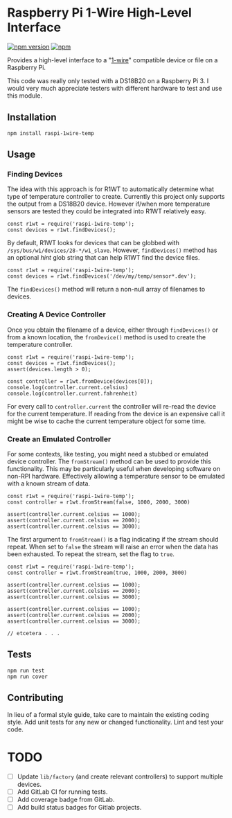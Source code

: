 # Raspberry Pi 1-Wire High-Level Interface

[![npm version](https://badge.fury.io/js/raspi-1wire-temp.svg)](https://badge.fury.io/js/raspi-1wire-temp)
[![npm](https://img.shields.io/npm/dw/raspi-1wire-temp.svg)](https://www.npmjs.com/package/raspi-1wire-temp)

Provides a high-level interface to a "[1-wire](https://pinout.xyz/pinout/1_wire)"
compatible device or file on a Raspberry Pi.

This code was really only tested with a DS18B20 on a Raspberry Pi 3.  I would
very much appreciate testers with different hardware to test and use this 
module.

## Installation

`npm install raspi-1wire-temp`

## Usage

### Finding Devices

The idea with this approach is for R1WT to automatically determine what type of
temperature controller to create.  Currently this project only supports the 
output from a DS18B20 device.  However if/when more temperature sensors are
tested they could be integrated into R1WT relatively easy.

```
const r1wt = require('raspi-1wire-temp');
const devices = r1wt.findDevices();
```

By default, R1WT looks for devices that can be globbed with 
`/sys/bus/w1/devices/28-*/w1_slave`.  However, `findDevices()` method has an
optional _hint_ glob string that can help R1WT find the device files.

```
const r1wt = require('raspi-1wire-temp');
const devices = r1wt.findDevices('/dev/my/temp/sensor*.dev');
```

The `findDevices()` method will return a non-null array of filenames to devices.

### Creating A Device Controller

Once you obtain the filename of a device, either through `findDevices()` or from
a known location, the `fromDevice()` method is used to create the temperature 
controller.

```
const r1wt = require('raspi-1wire-temp');
const devices = r1wt.findDevices();
assert(devices.length > 0);

const controller = r1wt.fromDevice(devices[0]);
console.log(controller.current.celsius)
console.log(controller.current.fahrenheit)
```

For every call to `controller.current` the controller will re-read the device
for the current temperature.  If reading from the device is an expensive call it 
might be wise to cache the current temperature object for some time.

### Create an Emulated Controller

For some contexts, like testing, you might need a stubbed or emulated device 
controller.  The `fromStream()` method can be used to provide this
functionality.  This may be particularly useful when developing software on 
non-RPI hardware.  Effectively allowing a temperature sensor to be emulated with
a known stream of data.

```
const r1wt = require('raspi-1wire-temp');
const controller = r1wt.fromStream(false, 1000, 2000, 3000)

assert(controller.current.celsius == 1000);
assert(controller.current.celsius == 2000);
assert(controller.current.celsius == 3000);
```

The first argument to `fromStream()` is a flag indicating if the stream should
repeat.  When set to `false` the stream will raise an error when the data has
been exhausted.  To repeat the stream, set the flag to `true`.

```
const r1wt = require('raspi-1wire-temp');
const controller = r1wt.fromStream(true, 1000, 2000, 3000)

assert(controller.current.celsius == 1000);
assert(controller.current.celsius == 2000);
assert(controller.current.celsius == 3000);

assert(controller.current.celsius == 1000);
assert(controller.current.celsius == 2000);
assert(controller.current.celsius == 3000);

// etcetera . . .
```

## Tests

```
npm run test
npm run cover
```

## Contributing

In lieu of a formal style guide, take care to maintain the existing coding style.  Add unit tests 
for any new or changed functionality.  Lint and test your code.

# TODO

- [ ] Update `lib/factory` (and create relevant controllers) to support multiple devices.
- [ ] Add GitLab CI for running tests.
- [ ] Add coverage badge from GitLab.
- [ ] Add build status badges for Gitlab projects.
